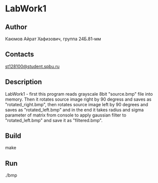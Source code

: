 # LabWork1
## Author
Каюмов Айрат Хафизович, группа 24Б.81-мм
## Contacts
st128100@student.spbu.ru
## Description
LabWork1 - first this program reads grayscale 8bit "source.bmp" file into memory. Then it rotates source image right by 90 degress and saves as "rotated_right.bmp", then rotates source image left by 90 degrees and saves as "rotated_left.bmp" and in the end it takes radius and sigma parameter of matrix from console to apply gaussian filter to "rotated_left.bmp" and save it as "filtered.bmp".
## Build
make
## Run
./bmp
